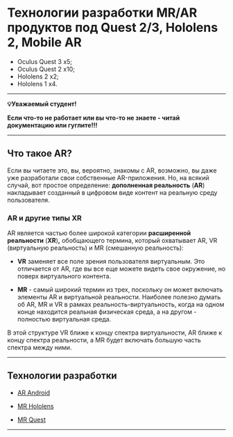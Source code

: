 # Технологии разработки MR/AR продуктов под Quest 2/3, Hololens 2, Mobile AR

- Oculus Quest 3 x5;
- Oculus Quest 2 x10;
- Hololens 2 x2;
- Hololens 1 x4.

---

**💡Уважаемый студент!**

**Если что-то не работает или вы что-то не знаете - читай документацию или гуглите!!!**

---

## **Что такое AR?**

Если вы читаете это, вы, вероятно, знакомы с AR, возможно, вы даже уже разработали свои собственные AR-приложения. Но, на всякий случай, вот простое определение: **дополненная реальность** (**AR**) накладывает созданный в цифровом виде контент на реальную среду пользователя.

### AR и другие типы XR

AR является частью более широкой категории **расширенной реальности** (**XR**)**,**  обобщающего термина, который охватывает AR, VR (виртуальную реальность) и MR (смешанную реальность):

- **VR** заменяет все поле зрения пользователя виртуальным. Это отличается от AR, где вы все еще можете видеть свое окружение, но поверх виртуального контента.

- **MR** - самый широкий термин из трех, поскольку он может включать элементы AR и виртуальной реальности. Наиболее полезно думать об AR, MR и VR в рамках реальность-виртуальность, когда на одном конце находится реальная физическая среда, а на другом - полностью виртуальная среда.

В этой структуре VR ближе к концу спектра виртуальности, AR ближе к концу спектра реальности, а MR будет включать большую часть спектра между ними.

---

## **Технологии разработки**

- [AR Android](../../resources/docs/AR_for_Android.md)

- [MR Hololens](../../resources/docs/MR_for_Hololens.md)

- [MR Quest](../../resources/docs/MR_for_Quest.md)

---
